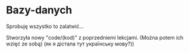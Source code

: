 # Bazy-danych
Sprobuję wszystko to zalatwić...

Stworzyła nowy "code/(kod)" z poprzedniemi lekcjami. (Można potem ich wzięć ze sobą)
(як я дістала тут українську мову?))

